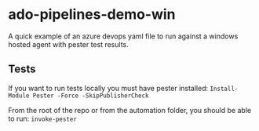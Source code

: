 # ado-pipelines-demo-win

A quick example of an azure devops yaml file to run against a windows hosted agent with pester test results.

## Tests

If you want to run tests locally you must have pester installed:
`Install-Module Pester -Force -SkipPublisherCheck`

From the root of the repo or from the automation folder, you should be able to run:
`invoke-pester`